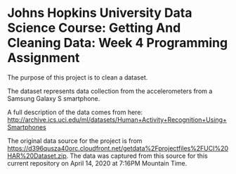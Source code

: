 # Johns Hopkins University Data Science Course: Getting And Cleaning Data: Week 4 Programming Assignment

The purpose of this project is to clean a dataset. 

The dataset represents data collection from the accelerometers from a Samsung Galaxy S smartphone.

A full description of the data comes from here: http://archive.ics.uci.edu/ml/datasets/Human+Activity+Recognition+Using+Smartphones

The original data source for the project is from https://d396qusza40orc.cloudfront.net/getdata%2Fprojectfiles%2FUCI%20HAR%20Dataset.zip. The data was captured from this source
for this current repository on April 14, 2020 at 7:16PM Mountain Time.

